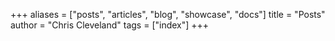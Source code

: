 +++
aliases = ["posts", "articles", "blog", "showcase", "docs"]
title = "Posts"
author = "Chris Cleveland"
tags = ["index"]
+++
